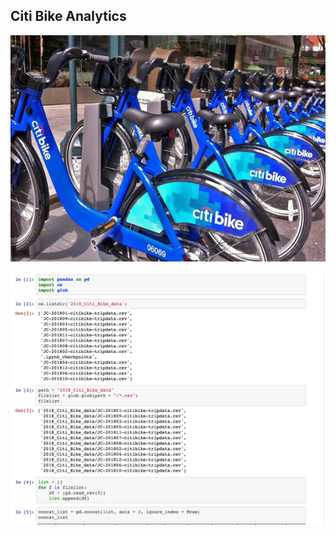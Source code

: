  ## Citi Bike Analytics
 
 ![tableau](Images/citi-bike-station-bikes.jpg)

![tableau](Images/tableau.png)


